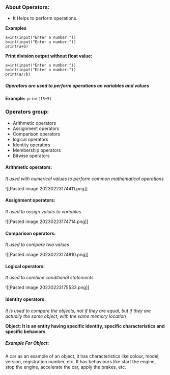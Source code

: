 ### About Operators:

* It Helps to perform operations.

**Examples**

```
a=int(input("Enter a number:"))
b=int(input("Enter a number:"))
print(a+b)
```

**Print division output without float value:**
```
a=int(input("Enter a number:"))
b=int(input("Enter a number:"))
print(a//b)
```

##### Operators are used to perform operations on variables and values

**Example:** `print(15+5)`

### Operators group:

* Arithmetic operators
* Assignment operators
* Comparison operators
* logical operators
* Identity operators
* Membership operators
* Bitwise operators


#### Arithmetic operators:
*It used with numerical values to perform common mathematical operations*

![[Pasted image 20230223174411.png]]

#### Assignment operators:
*It used to assign values to variables*

![[Pasted image 20230223174714.png]]

#### Comparison operators:
*It used to compare two values*

![[Pasted image 20230223174810.png]]

#### Logical operators:
*It used to combine conditional statements*

![[Pasted image 20230223175533.png]]

#### Identity operators:
*It is used to compare the objects, not if they are equal, but if they are actually the same object, with the same memory location*

**Object: It is an entity having specific identity, specific characteristics and specific behaviors**

##### Example For Object:
A car as an example of an object, it has characteristics like colour, model, version, registration number, etc. It has behaviours like start the engine, stop the engine, accelerate the car, apply the brakes, etc.
